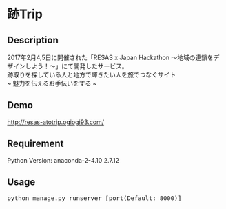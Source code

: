 # 跡Trip

## Description
2017年2月4,5日に開催された「RESAS x Japan Hackathon 〜地域の連鎖をデザインしよう！〜」にて開発したサービス。<br>
跡取りを探している人と地方で輝きたい人を旅でつなぐサイト<br>
~ 魅力を伝えるお手伝いをする ~<br>

## Demo
http://resas-atotrip.ogiogi93.com/

## Requirement

Python Version: anaconda-2-4.10 2.7.12

## Usage
<pre>
python manage.py runserver [port(Default: 8000)]
</pre>
